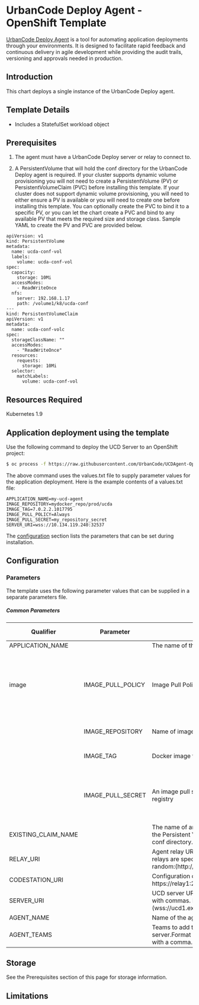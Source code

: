 # UrbanCode Deploy Agent - OpenShift Template

[UrbanCode Deploy Agent](https://developer.ibm.com/urbancode/products/urbancode-deploy/) is a tool for automating application deployments through your environments. It is designed to facilitate rapid feedback and continuous delivery in agile development while providing the audit trails, versioning and approvals needed in production.

## Introduction

This chart deploys a single instance of the UrbanCode Deploy agent.

## Template Details
* Includes a StatefulSet workload object

## Prerequisites

1. The agent must have a UrbanCode Deploy server or relay to connect to.

2. A PersistentVolume that will hold the conf directory for the UrbanCode Deploy agent is required.  If your cluster supports dynamic volume provisioning you will not need to create a PersistentVolume (PV) or PersistentVolumeClaim (PVC) before installing this template.  If your cluster does not support dynamic volume provisioning, you will need to either ensure a PV is available or you will need to create one before installing this template.  You can optionally create the PVC to bind it to a specific PV, or you can let the chart create a PVC and bind to any available PV that meets the required size and storage class.  Sample YAML to create the PV and PVC are provided below.

```
apiVersion: v1
kind: PersistentVolume
metadata:
  name: ucda-conf-vol
  labels:
    volume: ucda-conf-vol
spec:
  capacity:
    storage: 10Mi
  accessModes:
    - ReadWriteOnce
  nfs:
    server: 192.168.1.17
    path: /volume1/k8/ucda-conf
---
kind: PersistentVolumeClaim
apiVersion: v1
metadata:
  name: ucda-conf-volc
spec:
  storageClassName: ""
  accessModes:
    - "ReadWriteOnce"
  resources:
    requests:
      storage: 10Mi
  selector:
    matchLabels:
      volume: ucda-conf-vol
```

## Resources Required
Kubernetes 1.9

## Application deployment using the template

Use the following command to deploy the UCD Server to an OpenShift project:

```bash
$ oc process -f https://raw.githubusercontent.com/UrbanCode/UCDAgent-OpenShift/master/ucda_template.yaml --param-file values.txt | oc create -f -
```
The above command uses the values.txt file to supply parameter values for the application deployment.
Here is the example contents of a values.txt file:
```
APPLICATION_NAME=my-ucd-agent
IMAGE_REPOSITORY=mydocker_repo/prod/ucda
IMAGE_TAG=7.0.2.2.1017795
IMAGE_PULL_POLICY=Always
IMAGE_PULL_SECRET=my_repository_secret
SERVER_URI=wss://10.134.119.240:32537
```

The [configuration](#Configuration) section lists the parameters that can be set during installation.


## Configuration

### Parameters

The template uses the following parameter values that can be supplied in a separate parameters file.

##### Common Parameters

| Qualifier | Parameter  | Definition | Allowed Value |
|---|---|---|---|
| APPLICATION_NAME |  | The name of the deployed application | |
| image | IMAGE_PULL_POLICY | Image Pull Policy | Always, Never, or IfNotPresent. Defaults to Always if :latest tag is specified, or IfNotPresent otherwise  |
|       | IMAGE_REPOSITORY | Name of image, including repository prefix (if required) | See [Extended description of Docker tags](https://docs.docker.com/engine/reference/commandline/tag/#extended-description) |
|       | IMAGE_TAG | Docker image tag | See [Docker tag description](https://docs.docker.com/engine/reference/commandline/tag/) |
|       | IMAGE_PULL_SECRET |  An image pull secret used to authenticate with the image registry | Empty (default) if no authentication is required to access the image registry. |
| EXISTING_CLAIM_NAME | | The name of an existing Persistent Volume Claim that references the Persistent Volume that will be used to hold the UCD agent conf directory. |  |
| RELAY_URI |  | Agent relay URI if the agent is connecting to a relay. If multiple relays are specified, separate them with commas. For example, random:(http://relay1:20080,http://relay2:20080) |  |
| CODESTATION_URI | | Configuration data if the agent is using a relay, in the form https://relay1:20081. | |
| SERVER_URI |  | UCD server URI. If multiple servers are specified, separate them with commas. For example, random:(wss://ucd1.example.com:7919,wss://ucd2.example.com:7919) |  |
| AGENT_NAME | | Name of the agent | |
| AGENT_TEAMS |  | Teams to add this agent to when it connects to the UCD server.Format is <team>:<type>. Multiple team specifications are separated with a comma. |  |

## Storage
See the Prerequisites section of this page for storage information.

## Limitations



